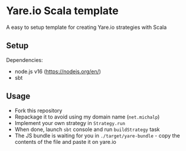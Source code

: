 # Yare.io Scala template

A easy to setup template for creating Yare.io strategies with Scala

## Setup

Dependencies:
 - node.js v16 (https://nodejs.org/en/)
 - sbt

## Usage

 - Fork this repository
 - Repackage it to avoid using my domain name (`net.michalp`)
 - Implement your own strategy in `Strategy.run`
 - When done, launch `sbt` console and run `buildStrategy` task
 - The JS bundle is waiting for you in `./target/yare-bundle` - copy the contents of the file and paste it on yare.io
 
